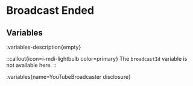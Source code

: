 # Broadcast Ended

## Variables
:variables-description{empty}

::callout{icon=i-mdi-lightbulb color=primary}
The `broadcastId` variable is not available here.
::

:variables{name=YouTubeBroadcaster disclosure}